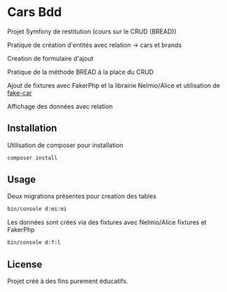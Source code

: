 # Cars Bdd

Projet Symfony de restitution (cours sur le CRUD (BREAD))

Pratique de création d'entités avec relation -> cars et brands

Creation de formulaire d'ajout

Pratique de la méthode BREAD à la place du CRUD

Ajout de fixtures avec FakerPhp et la librairie Nelmio/Alice et utilisation de [fake-car](https://github.com/pelmered/fake-car/blob/master/README.md)

Affichage des données avec relation

## Installation

Utilisation de composer pour installation

```bash
composer install
```

## Usage

Deux migrations présentes pour creation des tables

```bash
bin/console d:mi:mi
```

Les données sont crées via des fixtures avec Nelmio/Alice fixtures et FakerPhp

```bash
bin/console d:f:l
```

## License

Projet créé à des fins purement éducatifs.
